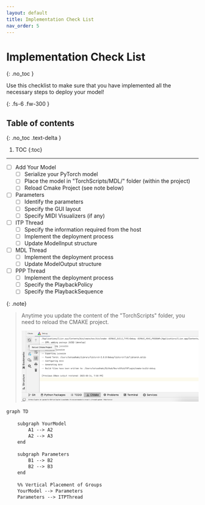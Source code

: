 ```yaml
---
layout: default
title: Implementation Check List
nav_order: 5
---
```


# Implementation Check List
{: .no_toc }

Use this checklist to make sure that you have implemented all the necessary steps to deploy your model!

{: .fs-6 .fw-300 }

## Table of contents
{: .no_toc .text-delta }

1. TOC
{:toc}

---


- [ ] Add Your Model
  - [ ] Serialize your PyTorch model
  - [ ] Place the model in "TorchScripts/MDL/" folder (within the project) 
  - [ ] Reload Cmake Project (see note below)
- [ ] Parameters
  - [ ] Identify the parameters
  - [ ] Specify the GUI layout
  - [ ] Specify MIDI Visualizers (if any)
- [ ] ITP Thread
  - [ ] Specify the information required from the host
  - [ ] Implement the deployment process
  - [ ] Update ModelInput structure
- [ ] MDL Thread
  - [ ] Implement the deployment process
  - [ ] Update ModelOutput structure 
- [ ] PPP Thread
  - [ ] Implement the deployment process
  - [ ] Specify the PlaybackPolicy
  - [ ] Specify the PlaybackSequence

{: .note}
> Anytime you update the content of the "TorchScripts" folder, you need to reload the CMAKE project.
> 
> <img src="/assets/images/cmake_reload.png" width="500" alt="CMAKE Reload Image">


```mermaid
graph TD

    subgraph YourModel
        A1 --> A2
        A2 --> A3
    end

    subgraph Parameters
        B1 --> B2
        B2 --> B3
    end

    %% Vertical Placement of Groups
    YourModel --> Parameters
    Parameters --> ITPThread
```
